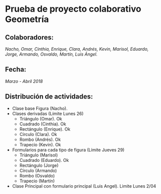 # Prueba de proyecto colaborativo Geometría
## Colaboradores:
*Nacho, Omar, Cinthia, Enrique, Clara, Andrés, Kevin, Marisol, Eduardo, Jorge, Armando, Osvaldo, Martín, Luis Ángel.*
## Fecha:
*Marzo - Abril 2018*
## Distribución de actividades:
* Clase base Figura (Nacho).
* Clases derivadas (Límite Lunes 26)
    - Triángulo (Omar). Ok
    - Cuadrado (Cinthia). Ok
    - Rectángulo (Enrique). Ok
    - Círculo (Clara). Ok
    - Rombo (Andrés). Ok
    - Trapecio (Kevin). Ok
* Formularios para cada tipo de figura (Límite Jueves 29)
    - Triángulo (Marisol)
    - Cuadrado (Eduardo). Ok
    - Rectángulo (Jorge)
    - Círculo (Armando)
    - Rombo (Osvaldo)
    - Trapecio (Martín)
* Clase Principal con formulario principal (Luis Angel). Limite Lunes 2/04